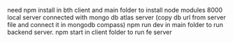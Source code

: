 need npm install in bth client and main folder to install node modules
8000 local server connected with mongo db atlas server (copy db url from server file and connect it in mongodb compass)
npm run dev in main folder to run backend server.
npm start in client folder to run fe server
